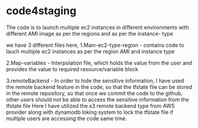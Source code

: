 # code4staging
The code is to launch multiple ec2 instances in different environments with different AMI image as per the regions and as per the instance-
type

we have 3 different files here,
1.Main-ec2-type-region  - 
contains code to lauch multiple ec2 instances as per the region AMI and instance type

2.Map-variables - 
Interpolation file, which holds the value from the user and provides the value to required resource/variable block

3.remoteBackend - 
In order to hide the sensitive information, I have used the remote backend feature in the code, so that the tfstate file can be stored in
the remote repository, so that once we commit the code to the github, other users should not be able to access the sensitive information from
the tfstate file
Here I have utilized the s3 remote backend type from AWS provider along with dynamodb loking system to lock the tfstate file if multiple
users are accessing the code same time.

